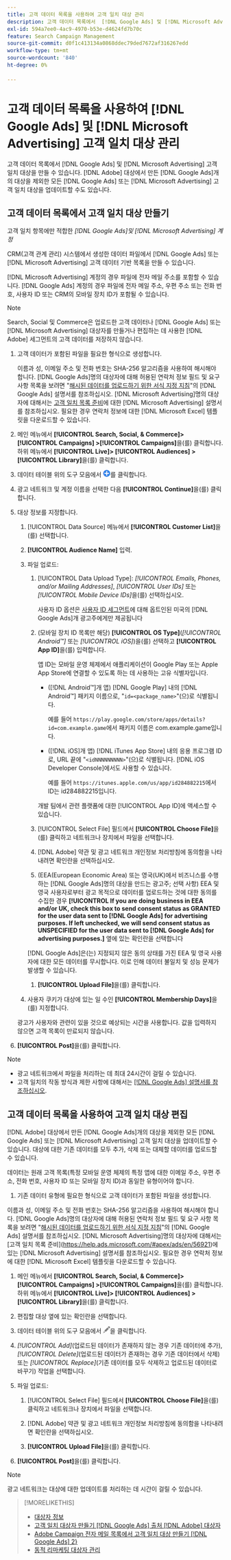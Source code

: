 ```yaml
---
title: 고객 데이터 목록을 사용하여 고객 일치 대상 관리
description: 고객 데이터 목록에서  [!DNL Google Ads] 및 [!DNL Microsoft Advertising] 고객 일치 대상을 만들고 편집하는 방법을 알아봅니다.
exl-id: 594a7ee0-4ac9-4970-b53e-d4624fd7b70c
feature: Search Campaign Management
source-git-commit: d0f1c413134a0868ddec79ded7672af316267edd
workflow-type: tm+mt
source-wordcount: '840'
ht-degree: 0%

---
```


# 고객 데이터 목록을 사용하여 [!DNL Google Ads] 및 [!DNL Microsoft Advertising] 고객 일치 대상 관리

고객 데이터 목록에서 [!DNL Google Ads] 및 [!DNL Microsoft Advertising] 고객 일치 대상을 만들 수 있습니다. [!DNL Adobe] 대상에서 만든 [!DNL Google Ads]개의 대상을 제외한 모든 [!DNL Google Ads] 또는 [!DNL Microsoft Advertising] 고객 일치 대상을 업데이트할 수도 있습니다.

## 고객 데이터 목록에서 고객 일치 대상 만들기

고객 일치 항목에만 적합한 *[!DNL Google Ads]및 [!DNL Microsoft Advertising] 계정*

CRM(고객 관계 관리) 시스템에서 생성한 데이터 파일에서 [!DNL Google Ads] 또는 [!DNL Microsoft Advertising] 고객 데이터 기반 목록을 만들 수 있습니다.

[!DNL Microsoft Advertising] 계정의 경우 파일에 전자 메일 주소를 포함할 수 있습니다. [!DNL Google Ads] 계정의 경우 파일에 전자 메일 주소, 우편 주소 또는 전화 번호, 사용자 ID 또는 CRM의 모바일 장치 ID가 포함될 수 있습니다.

>[!NOTE]
>
>Search, Social 및 Commerce은 업로드한 고객 데이터나 [!DNL Google Ads] 또는 [!DNL Microsoft Advertising] 대상자를 만들거나 편집하는 데 사용한 [!DNL Adobe] 세그먼트의 고객 데이터를 저장하지 않습니다.

1. 고객 데이터가 포함된 파일을 필요한 형식으로 생성합니다.

   이름과 성, 이메일 주소 및 전화 번호는 SHA-256 알고리즘을 사용하여 해시해야 합니다. <!-- Our UI says all, but GGL docs say don't hash user IDs and device IDs. --> [!DNL Google Ads]명의 대상자에 대해 허용된 연락처 정보 필드 및 요구 사항 목록을 보려면 &quot;[해시된 데이터를 업로드하기 위한 서식 지정 지침](https://support.google.com/google-ads/answer/7476159)&quot;의 [!DNL Google Ads] 설명서를 참조하십시오. [!DNL Microsoft Advertising]명의 대상자에 대해서는 [고객 일치 목록 준비](https://help.ads.microsoft.com/#apex/ads/en/56921)에 대한 [!DNL Microsoft Advertising] 설명서를 참조하십시오. 필요한 경우 연락처 정보에 대한 [!DNL Microsoft Excel] 템플릿을 다운로드할 수 있습니다.

1. 메인 메뉴에서 **[!UICONTROL Search, Social, & Commerce]> [!UICONTROL Campaigns] >[!UICONTROL Campaigns]**&#x200B;을(를) 클릭합니다. 하위 메뉴에서 **[!UICONTROL Live]> [!UICONTROL Audiences] >[!UICONTROL Library]**&#x200B;을(를) 클릭합니다.

1. 데이터 테이블 위의 도구 모음에서 ![만들기](/help/search-social-commerce/assets/add.png "만들기")를 클릭합니다.

1. 광고 네트워크 및 계정 이름을 선택한 다음 **[!UICONTROL Continue]**&#x200B;을(를) 클릭합니다.

1. 대상 정보를 지정합니다.

   1. [!UICONTROL Data Source] 메뉴에서 **[!UICONTROL Customer List]**&#x200B;을(를) 선택합니다.

   1. **[!UICONTROL Audience Name]** 입력.

   1. 파일 업로드:

      1. [!UICONTROL Data Upload Type]: *[!UICONTROL Emails, Phones, and/or Mailing Addresses]*, *[!UICONTROL User IDs]* 또는 *[!UICONTROL Mobile Device IDs]*&#x200B;을(를) 선택하십시오.

         사용자 ID 옵션은 [사용자 ID 세그먼트](https://support.google.com/google-ads/answer/9199250)에 대해 옵트인된 미국의 [!DNL Google Ads]개 광고주에게만 제공됩니다

      1. (모바일 장치 ID 목록만 해당) **[!UICONTROL OS Type]**(*[!UICONTROL Android™]* 또는 *[!UICONTROL iOS]*)을(를) 선택하고 **[!UICONTROL App ID]**&#x200B;을(를) 입력합니다.

         앱 ID는 모바일 운영 체제에서 애플리케이션이 Google Play 또는 Apple App Store에 연결할 수 있도록 하는 데 사용하는 고유 식별자입니다.

         * ([!DNL Android™]개 앱) [!DNL Google Play] 내의 [!DNL Android™] 패키지 이름으로, &quot;`id=<package_name>`&quot;(으)로 식별됩니다.

           예를 들어 `https://play.google.com/store/apps/details?id=com.example.game`에서 패키지 이름은 com.example.game입니다.

         * ([!DNL iOS]개 앱) [!DNL iTunes App Store] 내의 응용 프로그램 ID로, URL 끝에 &quot;`<idNNNNNNNNN>`&quot;(으)로 식별됩니다. [!DNL iOS Developer Console]에서도 사용할 수 있습니다.

           예를 들어 `https://itunes.apple.com/us/app/id284882215`에서 ID는 id284882215입니다.

         개발 팀에서 관련 플랫폼에 대한 [!UICONTROL App ID]에 액세스할 수 있습니다.

      1. [!UICONTROL Select File] 필드에서 **[!UICONTROL Choose File]**&#x200B;을(를) 클릭하고 네트워크나 장치에서 파일을 선택합니다.

      1. [!DNL Adobe] 약관 및 광고 네트워크 개인정보 처리방침에 동의함을 나타내려면 확인란을 선택하십시오.

      1. (EEA(European Economic Area) 또는 영국(UK)에서 비즈니스를 수행하는 [!DNL Google Ads]명의 대상을 만드는 광고주; 선택 사항) EEA 및 영국 사용자로부터 광고 목적으로 데이터를 업로드하는 것에 대한 동의를 수집한 경우 **[!UICONTROL If you are doing business in EEA and/or UK, check this box to send consent status as GRANTED for the user data sent to [!DNL Google Ads] for advertising purposes. If left unchecked, we will send consent status as UNSPECIFIED for the user data sent to [!DNL Google Ads] for advertising purposes.]** 옆에 있는 확인란을 선택합니다

      [!DNL Google Ads]은(는) 지정되지 않은 동의 상태를 가진 EEA 및 영국 사용자에 대한 모든 데이터를 무시합니다. 이로 인해 데이터 불일치 및 성능 문제가 발생할 수 있습니다.

      1. **[!UICONTROL Upload File]**&#x200B;을(를) 클릭합니다.

   1. 사용자 쿠키가 대상에 있는 일 수인 **[!UICONTROL Membership Days]**&#x200B;을(를) 지정합니다.

   광고가 사용자와 관련이 있을 것으로 예상되는 시간을 사용합니다. 값을 입력하지 않으면 고객 목록이 만료되지 않습니다.

1. **[!UICONTROL Post]**&#x200B;을(를) 클릭합니다.

>[!NOTE]
>
>* 광고 네트워크에서 파일을 처리하는 데 최대 24시간이 걸릴 수 있습니다.
>* 고객 일치의 작동 방식과 제한 사항에 대해서는 [[!DNL Google Ads] 설명서를 참조하십시오](https://support.google.com/displayvideo/answer/9539301).

## 고객 데이터 목록을 사용하여 고객 일치 대상 편집

[!DNL Adobe] 대상에서 만든 [!DNL Google Ads]개의 대상을 제외한 모든 [!DNL Google Ads] 또는 [!DNL Microsoft Advertising] 고객 일치 대상을 업데이트할 수 있습니다. 대상에 대한 기존 데이터를 모두 추가, 삭제 또는 대체할 데이터를 업로드할 수 있습니다.

데이터는 원래 고객 목록(특정 모바일 운영 체제의 특정 앱에 대한 이메일 주소, 우편 주소, 전화 번호, 사용자 ID 또는 모바일 장치 ID)과 동일한 유형이어야 합니다.

1. 기존 데이터 유형에 필요한 형식으로 고객 데이터가 포함된 파일을 생성합니다.

이름과 성, 이메일 주소 및 전화 번호는 SHA-256 알고리즘을 사용하여 해시해야 합니다. <!-- Our UI says all, but GGL docs say don't hash user IDs and device IDs. --> [!DNL Google Ads]명의 대상자에 대해 허용된 연락처 정보 필드 및 요구 사항 목록을 보려면 &quot;[해시된 데이터를 업로드하기 위한 서식 지정 지침](https://support.google.com/google-ads/answer/7476159)&quot;의 [!DNL Google Ads] 설명서를 참조하십시오. [!DNL Microsoft Advertising]명의 대상자에 대해서는 [고객 일치 목록 준비]&#x200B;(https://help.ads.microsoft.com/#apex/ads/en/56921)에 있는 [!DNL Microsoft Advertising] 설명서를 참조하십시오. 필요한 경우 연락처 정보에 대한 [!DNL Microsoft Excel] 템플릿을 다운로드할 수 있습니다.

1. 메인 메뉴에서 **[!UICONTROL Search, Social, & Commerce]> [!UICONTROL Campaigns] >[!UICONTROL Campaigns]**&#x200B;을(를) 클릭합니다. 하위 메뉴에서 **[!UICONTROL Live]> [!UICONTROL Audiences] >[!UICONTROL Library]**&#x200B;을(를) 클릭합니다.

1. 편집할 대상 옆에 있는 확인란을 선택합니다.

1. 데이터 테이블 위의 도구 모음에서 ![편집](/help/search-social-commerce/assets/edit.png)을 클릭합니다.

1. *[!UICONTROL Add]*(업로드된 데이터가 존재하지 않는 경우 기존 데이터에 추가), *[!UICONTROL Delete]*(업로드된 데이터가 존재하는 경우 기존 데이터에서 삭제) 또는 *[!UICONTROL Replace]*(기존 데이터를 모두 삭제하고 업로드된 데이터로 바꾸기) 작업을 선택합니다.

1. 파일 업로드:

   1. [!UICONTROL Select File] 필드에서 **[!UICONTROL Choose File]**&#x200B;을(를) 클릭하고 네트워크나 장치에서 파일을 선택합니다.

   1. [!DNL Adobe] 약관 및 광고 네트워크 개인정보 처리방침에 동의함을 나타내려면 확인란을 선택하십시오.

   1. **[!UICONTROL Upload File]**&#x200B;을(를) 클릭합니다.

1. **[!UICONTROL Post]**&#x200B;을(를) 클릭합니다.

>[!NOTE]
>
>광고 네트워크는 대상에 대한 업데이트를 처리하는 데 시간이 걸릴 수 있습니다.

>[!MORELIKETHIS]
>
>* [대상자 정보](audience-about.md)
>* [고객 일치 대상자 만들기 [!DNL Google Ads] 출처 [!DNL Adobe] 대상자](google-audience-from-adobe-audience.md)
>* [Adobe Campaign 전자 메일 목록에서 고객 일치 대상 만들기 [!DNL Google Ads] 2}](google-audience-from-campaign-email-list.md)
>* [동적 리마케팅 대상자 관리](audience-dynamic-remarketing-manage.md)
